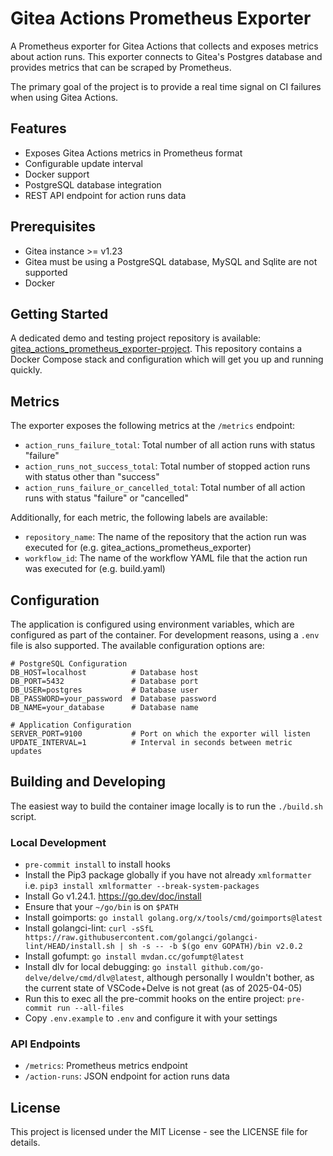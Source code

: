 # Gitea Actions Prometheus Exporter

A Prometheus exporter for Gitea Actions that collects and exposes metrics about action runs. This exporter connects to Gitea's Postgres database and provides metrics that can be scraped by Prometheus.

The primary goal of the project is to provide a real time signal on CI failures when using Gitea Actions.

## Features

- Exposes Gitea Actions metrics in Prometheus format
- Configurable update interval
- Docker support
- PostgreSQL database integration
- REST API endpoint for action runs data

## Prerequisites

- Gitea instance >= v1.23
- Gitea must be using a PostgreSQL database, MySQL and Sqlite are not supported
- Docker

## Getting Started

A dedicated demo and testing project repository is available: [gitea_actions_prometheus_exporter-project](https://github.com/james9001/gitea_actions_prometheus_exporter-project). This repository contains a Docker Compose stack and configuration which will get you up and running quickly.

## Metrics

The exporter exposes the following metrics at the `/metrics` endpoint:

- `action_runs_failure_total`: Total number of all action runs with status "failure"
- `action_runs_not_success_total`: Total number of stopped action runs with status other than "success"
- `action_runs_failure_or_cancelled_total`: Total number of all action runs with status "failure" or "cancelled"

Additionally, for each metric, the following labels are available:
- `repository_name`: The name of the repository that the action run was executed for (e.g. gitea_actions_prometheus_exporter)
- `workflow_id`: The name of the workflow YAML file that the action run was executed for (e.g. build.yaml)

## Configuration

The application is configured using environment variables, which are configured as part of the container. For development reasons, using a `.env` file is also supported. The available configuration options are:

```env
# PostgreSQL Configuration
DB_HOST=localhost          # Database host
DB_PORT=5432               # Database port
DB_USER=postgres           # Database user
DB_PASSWORD=your_password  # Database password
DB_NAME=your_database      # Database name

# Application Configuration
SERVER_PORT=9100           # Port on which the exporter will listen
UPDATE_INTERVAL=1          # Interval in seconds between metric updates
```

## Building and Developing

The easiest way to build the container image locally is to run the `./build.sh` script.

### Local Development

- `pre-commit install` to install hooks
- Install the Pip3 package globally if you have not already `xmlformatter` i.e. `pip3 install xmlformatter --break-system-packages`
- Install Go v1.24.1. https://go.dev/doc/install
- Ensure that your `~/go/bin` is on `$PATH`
- Install goimports: `go install golang.org/x/tools/cmd/goimports@latest`
- Install golangci-lint: `curl -sSfL https://raw.githubusercontent.com/golangci/golangci-lint/HEAD/install.sh | sh -s -- -b $(go env GOPATH)/bin v2.0.2`
- Install gofumpt: `go install mvdan.cc/gofumpt@latest`
- Install dlv for local debugging: `go install github.com/go-delve/delve/cmd/dlv@latest`, although personally I wouldn't bother, as the current state of VSCode+Delve is not great (as of 2025-04-05)
- Run this to exec all the pre-commit hooks on the entire project: `pre-commit run --all-files`
- Copy `.env.example` to `.env` and configure it with your settings

### API Endpoints

- `/metrics`: Prometheus metrics endpoint
- `/action-runs`: JSON endpoint for action runs data

## License

This project is licensed under the MIT License - see the LICENSE file for details.
